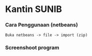 # Kantin SUNIB

### Cara Penggunaan (netbeans)
```
Buka netbeans -> file -> import (zip)
```

### Screenshoot program
<img src="">
<img src="">
<img src="">
